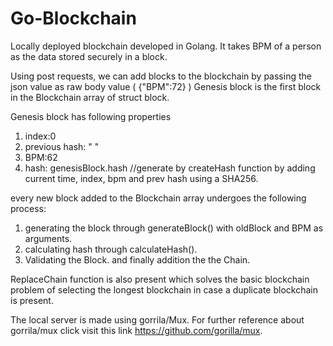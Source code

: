 # Go-Blockchain
Locally deployed blockchain developed in Golang.
It takes BPM of a person as the data stored securely in a block.

Using post requests, we can add blocks to the blockchain by passing the json value as raw body value ( {"BPM":72} )
Genesis block is the first block in the Blockchain array of struct block.

Genesis block has following properties
 1. index:0
 2. previous hash: " "
 3. BPM:62
 4. hash: genesisBlock.hash //generate by createHash function by adding current time, index, bpm and prev hash using a SHA256.

every new block added to the Blockchain array undergoes the following process:
1. generating the block through generateBlock() with oldBlock and BPM as arguments.
2. calculating hash through calculateHash().
3. Validating the Block.
and finally addition the the Chain.

ReplaceChain function is also present which solves the basic blockchain problem of selecting the 
longest blockchain in case a duplicate blockchain is present.

The local server is made using gorrila/Mux. For further reference about gorrila/mux click visit this link https://github.com/gorilla/mux.
